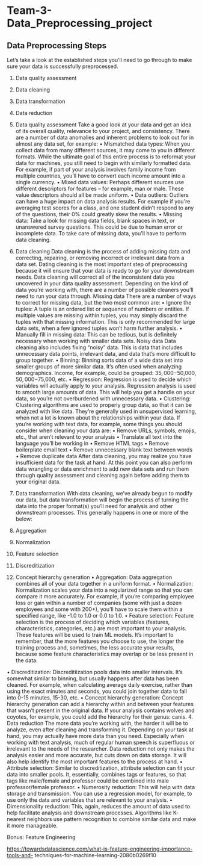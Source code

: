 # Team-3-Data_Preprocessing_project

## Data Preprocessing Steps 

Let’s take a look at the established steps you’ll need to go through to make sure 
your data is successfully preprocessed. 
1. Data quality assessment 
2. Data cleaning 
3. Data transformation 
4. Data reduction 
1. Data quality assessment 
Take a good look at your data and get an idea of its overall quality, relevance to 
your project, and consistency. There are a number of data anomalies and 
inherent problems to look out for in almost any data set, for example: 
• Mismatched data types: When you collect data from many different 
sources, it may come to you in different formats. While the ultimate goal 
of this entire process is to reformat your data for machines, you still need 
to begin with similarly formatted data. For example, if part of your 
analysis involves family income from multiple countries, you’ll have to 
convert each income amount into a single currency. 
• Mixed data values: Perhaps different sources use different descriptors 
for features – for example, man or male. These value descriptors should 
all be made uniform. 
• Data outliers: Outliers can have a huge impact on data analysis results. 
For example if you're averaging test scores for a class, and one student 
didn’t respond to any of the questions, their 0% could greatly skew the 
results. 
• Missing data: Take a look for missing data fields, blank spaces in text, or 
unanswered survey questions. This could be due to human error or 
incomplete data. To take care of missing data, you’ll have to perform data 
cleaning. 
 
2. Data cleaning 
Data cleaning is the process of adding missing data and correcting, repairing, or 
removing incorrect or irrelevant data from a data set. Dating cleaning is the 
most important step of preprocessing because it will ensure that your data is 
ready to go for your downstream needs. 
Data cleaning will correct all of the inconsistent data you uncovered in your data 
quality assessment. Depending on the kind of data you’re working with, there 
are a number of possible cleaners you’ll need to run your data through. 
Missing data 
There are a number of ways to correct for missing data, but the two most 
common are: 
• Ignore the tuples: A tuple is an ordered list or sequence of numbers or 
entities. If multiple values are missing within tuples, you may simply 
discard the tuples with that missing information. This is only 
recommended for large data sets, when a few ignored tuples won’t harm 
further analysis. 
• Manually fill in missing data: This can be tedious, but is definitely 
necessary when working with smaller data sets. 
Noisy data 
Data cleaning also includes fixing “noisy” data. This is data that includes 
unnecessary data points, irrelevant data, and data that’s more difficult to group 
together. 
• Binning: Binning sorts data of a wide data set into smaller groups of more 
similar data. It’s often used when analyzing demographics. Income, for 
example, could be grouped: $35,000-$50,000, $50,000-$75,000, etc. 
• Regression: Regression is used to decide which variables will actually 
apply to your analysis. Regression analysis is used to smooth large 
amounts of data. This will help you get a handle on your data, so you’re 
not overburdened with unnecessary data. 
• Clustering: Clustering algorithms are used to properly group data, so that 
it can be analyzed with like data. They’re generally used in unsupervised 
learning, when not a lot is known about the relationships within your data. 
If you’re working with text data, for example, some things you should consider 
when cleaning your data are: 
• Remove URLs, symbols, emojis, etc., that aren’t relevant to your analysis 
• Translate all text into the language you’ll be working in 
• Remove HTML tags 
• Remove boilerplate email text 
• Remove unnecessary blank text between words 
• Remove duplicate data 
After data cleaning, you may realize you have insufficient data for the task at 
hand. At this point you can also perform data wrangling or data enrichment to 
add new data sets and run them through quality assessment and cleaning again 
before adding them to your original data. 
3. Data transformation 
With data cleaning, we’ve already begun to modify our data, but data 
transformation will begin the process of turning the data into the proper 
format(s) you’ll need for analysis and other downstream processes. 
This generally happens in one or more of the below: 
1. Aggregation 
2. Normalization 
3. Feature selection 
4. Discreditization 
5. Concept hierarchy generation 
• Aggregation: Data aggregation combines all of your data together in a 
uniform format. 
• Normalization: Normalization scales your data into a regularized range 
so that you can compare it more accurately. For example, if you’re 
comparing employee loss or gain within a number of companies (some 
with just a dozen employees and some with 200+), you’ll have to scale 
them within a specified range, like -1.0 to 1.0 or 0.0 to 1.0. 
• Feature selection: Feature selection is the process of deciding which 
variables (features, characteristics, categories, etc.) are most important to 
your analysis. These features will be used to train ML models. It’s 
important to remember, that the more features you choose to use, the 
longer the training process and, sometimes, the less accurate your results, 
because some feature characteristics may overlap or be less present in 
the data. 
 
• Discreditization: Discreditiization pools data into smaller intervals. It’s 
somewhat similar to binning, but usually happens after data has been 
cleaned. For example, when calculating average daily exercise, rather than 
using the exact minutes and seconds, you could join together data to fall 
into 0-15 minutes, 15-30, etc. 
• Concept hierarchy generation: Concept hierarchy generation can add a 
hierarchy within and between your features that wasn’t present in the 
original data. If your analysis contains wolves and coyotes, for example, 
you could add the hierarchy for their genus: canis. 
4. Data reduction 
The more data you’re working with, the harder it will be to analyze, even after 
cleaning and transforming it. Depending on your task at hand, you may actually 
have more data than you need. Especially when working with text analysis, much 
of regular human speech is superfluous or irrelevant to the needs of the 
researcher. Data reduction not only makes the analysis easier and more 
accurate, but cuts down on data storage. 
It will also help identify the most important features to the process at hand. 
• Attribute selection: Similar to discreditization, attribute selection can fit 
your data into smaller pools. It, essentially, combines tags or features, so 
that tags like male/female and professor could be combined into male 
professor/female professor. 
• Numerosity reduction: This will help with data storage and transmission. 
You can use a regression model, for example, to use only the data and 
variables that are relevant to your analysis. 
• Dimensionality reduction: This, again, reduces the amount of data used 
to help facilitate analysis and downstream processes. Algorithms like K-
nearest neighbors use pattern recognition to combine similar data and 
make it more manageable. 
 
Bonus: Feature Engineering 
 
https://towardsdatascience.com/what-is-feature-engineering-importance-tools-and-
techniques-for-machine-learning-2080b0269f10 
